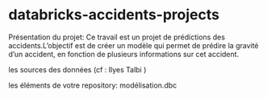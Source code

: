 # databricks-accidents-projects
Présentation du projet:
Ce travail est un projet de  prédictions des accidents.L’objectif est de créer un modèle qui permet de prédire la gravité d’un accident, en fonction de plusieurs informations sur cet accident.

les sources des données (cf : Ilyes Talbi )

les éléments de votre repository: modélisation.dbc
